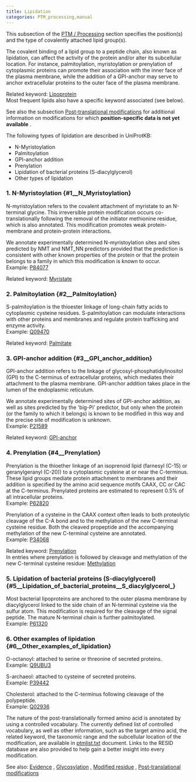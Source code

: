 ```yaml
---
title: Lipidation
categories: PTM_processing,manual
---
```


This subsection of the [PTM / Processing](http://www.uniprot.org/help/ptm%5Fprocessing%5Fsection) section specifies the position(s) and the type of covalently attached lipid group(s).

The covalent binding of a lipid group to a peptide chain, also known as lipidation, can affect the activity of the protein and/or alter its subcellular location. For instance, palmitoylation, myristoylation or prenylation of cytoplasmic proteins can promote their association with the inner face of the plasma membrane, while the addition of a GPI-anchor may serve to anchor extracellular proteins to the outer face of the plasma membrane.

Related keyword: [Lipoprotein](http://www.uniprot.org/keywords/449)  
Most frequent lipids also have a specific keyword associated (see below).

See also the subsection [Post-translational modifications](http://www.uniprot.org/help/post-translational%5Fmodification) for additional information on modifications for which **position-specific data is not yet available** .

The following types of lipidation are described in UniProtKB:

-   N-Myristoylation
-   Palmitoylation
-   GPI-anchor addition
-   Prenylation
-   Lipidation of bacterial proteins (S-diacylglycerol)
-   Other types of lipidation

### 1. N-Myristoylation {#1\_\_N_Myristoylation}

N-myristoylation refers to the covalent attachment of myristate to an N-terminal glycine. This irreversible protein modification occurs co- translationally following the removal of the initiator methionine residue, which is also annotated. This modification promotes weak protein-membrane and protein-protein interactions.

We annotate experimentally determined N-myristoylation sites and sites predicted by NMT and NMT_NN predictors provided that the prediction is consistent with other known properties of the protein or that the protein belongs to a family in which this modification is known to occur.  
Example: [P84077](http://www.uniprot.org/uniprotkb/P84077#ptm%5Fprocessing)

Related keyword: [Myristate](http://www.uniprot.org/keywords/519)

### 2. Palmitoylation {#2\_\_Palmitoylation}

S-palmitoylation is the thioester linkage of long-chain fatty acids to cytoplasmic cysteine residues. S-palmitoylation can modulate interactions with other proteins and membranes and regulate protein trafficking and enzyme activity.  
Example: [Q09470](http://www.uniprot.org/uniprotkb/Q09470#ptm%5Fprocessing)

Related keyword: [Palmitate](http://www.uniprot.org/keywords/564)

### 3. GPI-anchor addition {#3\_\_GPI_anchor_addition}

GPI-anchor addition refers to the linkage of glycosyl-phosphatidylinositol (GPI) to the C-terminus of extracellular proteins, which mediates their attachment to the plasma membrane. GPI-anchor addition takes place in the lumen of the endoplasmic reticulum.

We annotate experimentally determined sites of GPI-anchor addition, as well as sites predicted by the 'big-Pi' predictor, but only when the protein (or the family to which it belongs) is known to be modified in this way and the precise site of modification is unknown.  
Example: [P21589](http://www.uniprot.org/uniprotkb/P21589#ptm_processing)

Related keyword: [GPI-anchor](http://www.uniprot.org/keywords/336)

### 4. Prenylation {#4\_\_Prenylation}

Prenylation is the thioether linkage of an isoprenoid lipid (farnesyl (C-15) or geranylgeranyl (C-20)) to a cytoplasmic cysteine at or near the C-terminus. These lipid groups mediate protein attachment to membranes and their addition is specified by the amino acid sequence motifs CAAX, CC or CAC at the C-terminus. Prenylated proteins are estimated to represent 0.5% of all intracellular proteins.  
Example: [P62820](http://www.uniprot.org/uniprotkb/P62820#ptm%5Fprocessing)

Prenylation of a cysteine in the CAAX context often leads to both proteolytic cleavage of the C-A bond and to the methylation of the new C-terminal cysteine residue. Both the cleaved propeptide and the accompanying methylation of the new C-terminal cysteine are annotated.  
Example: [P34068](http://www.uniprot.org/uniprotkb/P34068#ptm_processing)

Related keyword: [Prenylation](http://www.uniprot.org/keywords/636)  
In entries where prenylation is followed by cleavage and methylation of the new C-terminal cysteine residue: [Methylation](http://www.uniprot.org/keywords/488)

### 5. Lipidation of bacterial proteins (S-diacylglycerol) {#5\_\_Lipidation_of_bacterial_proteins\_\_S_diacylglycerol\_}

Most bacterial lipoproteins are anchored to the outer plasma membrane by diacylglycerol linked to the side chain of an N-terminal cysteine via the sulfur atom. This modification is required for the cleavage of the signal peptide. The mature N-terminal chain is further palmitoylated.  
Example: [P61320](http://www.uniprot.org/uniprotkb/P61320#ptm_processing)

### 6. Other examples of lipidation {#6\_\_Other_examples_of_lipidation}

O-octanoyl: attached to serine or threonine of secreted proteins.  
Example: [Q9UBU3](http://www.uniprot.org/uniprotkb/Q9UBU3#ptm_processing)

S-archaeol: attached to cysteine of secreted proteins.  
Example: [P39442](http://www.uniprot.org/uniprotkb/P39442#ptm_processing)

Cholesterol: attached to the C-terminus following cleavage of the  
polypeptide.  
Example: [Q02936](http://www.uniprot.org/uniprotkb/Q02936#ptm_processing)

The nature of the post-translationally formed amino acid is annotated by using a controlled vocabulary. The currently defined list of controlled vocabulary, as well as other information, such as the target amino acid, the related keyword, the taxonomic range and the subcellular location of the modification, are available in [ptmlist.txt](http://www.uniprot.org/docs/ptm) document. Links to the RESID database are also provided to help gain a better insight into every modification.

See also: [Evidence](http://www.uniprot.org/manual/evidences) , [Glycosylation](http://www.uniprot.org/manual/carbohyd) , [Modified residue](http://www.uniprot.org/manual/mod_res) , [Post-translational modifications](http://www.uniprot.org/help/post-translational_modification)
